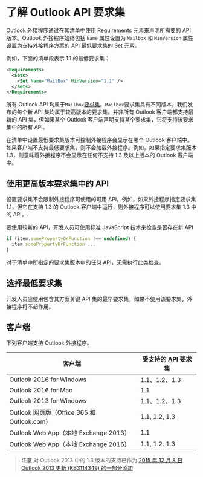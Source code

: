  

# 了解 Outlook API 要求集

Outlook 外接程序通过在其[清单](https://msdn.microsoft.com/EN-US/library/office/dn592036.aspx)中使用 [Requirements](https://msdn.microsoft.com/en-us/library/office/fp123693.aspx) 元素来声明所需要的 API 版本。Outlook 外接程序始终包括 `Name` 属性设置为 `Mailbox` 和 `MinVersion` 属性设置为支持外接程序方案的 API 最低要求集的 [Set](https://msdn.microsoft.com/EN-US/library/office/dn592049.aspx) 元素。

例如，下面的清单段表示 1.1 的最低要求集：

```xml
<Requirements>
  <Sets>
    <Set Name="MailBox" MinVersion="1.1" />
  </Sets>
</Requirements>
```

所有 Outlook API 均属于`Mailbox`[要求集](https://msdn.microsoft.com/EN-US/library/office/dn535871.aspx#SpecifyRequirementSets_intro)。`Mailbox`要求集具有不同版本，我们发布的每个新 API 集均属于较高版本的要求集。并非所有 Outlook 客户端都支持最新的 API 集，但如果某个 Outlook 客户端声明支持某个要求集，它将支持该要求集中的所有 API。

在清单中设置最低要求集版本可控制外接程序会显示在哪个 Outlook 客户端中。如果客户端不支持最低要求集，则不会加载外接程序。例如，如果指定要求集版本 1.3，则意味着外接程序不会显示在任何不支持 1.3 及以上版本的 Outlook 客户端中。

## 使用更高版本要求集中的 API

设置要求集不会限制外接程序可使用的可用 API。例如，如果外接程序指定要求集 1.1，但它在支持 1.3 的 Outlook 客户端中运行，则外接程序可以使用要求集 1.3 中的 API。\.

要使用较新的 API，开发人员可使用标准 JavaScript 技术来检查是否存在新 API

```js
if (item.somePropertyOrFunction !== undefined) {
  item.somePropertyOrFunction ...
}
```

对于清单中所指定的要求集版本中的任何 API，无需执行此类检查。

## 选择最低要求集

开发人员应使用包含其方案关键 API 集的最早要求集，如果不使用该要求集，外接程序将不起作用。

## 客户端

下列客户端支持 Outlook 外接程序。

| 客户端 | 受支持的 API 要求集 |
| --- | --- |
| Outlook 2016 for Windows | 1.1、1.2、1.3 |
| Outlook 2016 for Mac | 1.1 |
| Outlook 2013 for Windows | 1.1、1.2、1.3 |
| Outlook 网页版（Office 365 和 Outlook.com） | 1.1, 1.2, 1.3 |
| Outlook Web App（本地 Exchange 2013） | 1.1 |
| Outlook Web App（本地 Exchange 2016） | 1.1, 1.2. 1.3 |
>**注意** 对 Outlook 2013 中的 1.3 版本的支持已作为 [2015 年 12 月 8 日 Outlook 2013 更新 (KB3114349) 的一部分添加](https://support.microsoft.com/en-us/kb/3114349)    
